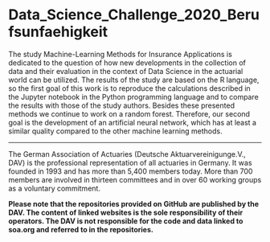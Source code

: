 # Data_Science_Challenge_2020_Berufsunfaehigkeit
The study Machine-Learning Methods for Insurance Applications is dedicated to the question of how new developments in the collection of data and their evaluation in the context of Data Science in the actuarial world can be utilized.  The results of the study are based on the R language, so the first goal of this work is to reproduce the calculations described in the Jupyter notebook in the Python programming language and to compare the results with those of the study authors. Besides these presented methods we continue to work on a random forest. Therefore, our second goal is the development of an artificial neural network, which has at least a similar quality compared to the other machine learning methods.

_________________________________________________________________________________________________________

The German Association of Actuaries (Deutsche Aktuarvereinigunge.V., DAV) is the professional representation of all actuaries in Germany. It was founded in 1993 and has more than 5,400 members today. More than 700 members are involved in thirteen committees and in over 60 working groups as a voluntary commitment.

**Please note that the repositories provided on GitHub are published by the DAV. The content of linked websites is the sole responsibility of their operators. The DAV is not responsible for the code and data linked to soa.org and referred to in the repositories.**
